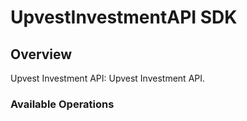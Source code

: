 # UpvestInvestmentAPI SDK


## Overview

Upvest Investment API: Upvest Investment API.

### Available Operations

